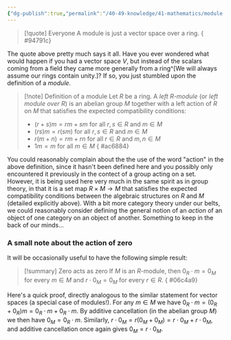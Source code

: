 ```yaml
---
{"dg-publish":true,"permalink":"/40-49-knowledge/41-mathematics/module-theory/basic-definitions-and-examples/modules/","tags":["module_theory","quotes"],"updated":"2024-07-22T20:02:54-07:00"}
---
```


> [!quote] Everyone
> A module is just a vector space over a ring.
{ #94791c}


The quote above pretty much says it all. Have you ever wondered what would happen if you had a vector space $V$, but instead of the scalars coming from a field they came more generally from a ring^[We will always assume our rings contain unity.]? If so, you just stumbled upon the definition of a *module*.

> [!note] Definition of a module
> Let $R$ be a ring. A *left $R$-module* (or *left module over $R$*) is an abelian group $M$ together with a left action of $R$ on $M$ that satisfies the expected compatibility conditions:
> - $(r+s)m=rm+sm$ for all $r,s\in R$ and $m\in M$
> - $(rs)m=r(sm)$ for all $r,s\in R$ and $m\in M$
> - $r(m+n)=rm+rn$ for all $r\in R$ and $m,n\in M$
> - $1 m = m$ for all $m\in M$
{ #ac6884}


You could reasonably complain about the the use of the word "action" in the above definition, since it hasn't been defined here and you possibly only encountered it previously in the contect of a group acting on a set. However, it is being used here very much in the same spirit as in group theory, in that it is a set map $R\times M\to M$ that satisfies the expected compatibility conditions between the algebraic structures on $R$ and $M$ (detailed explicitly above). With a bit more category theory under our belts, we could reasonably consider defining the general notion of an *action* of an object of one category on an object of another. Something to keep in the back of our minds...

### A small note about the action of zero

It will be occasionally useful to have the following simple result:
>[!summary] Zero acts as zero
>If $M$ is an $R$-module, then $0_R\cdot m = 0_M$ for every $m\in M$ and $r\cdot 0_M = 0_M$ for every $r\in R$.
{ #06c4a9}

Here's a quick proof, directly analogous to the similar statement for vector spaces (a special case of modules!). For any $m\in M$ we have $0_R \cdot m = (0_R+0_R)m = 0_R\cdot m+0_R\cdot m$. By additive cancellation (in the abelian group $M$) we then have $0_M = 0_R\cdot m$. Similarly, $r\cdot 0_M = r(0_M+0_M) = r\cdot 0_M + r\cdot 0_M$, and additive cancellation once again gives $0_M = r\cdot 0_M$.